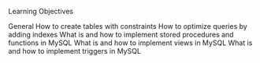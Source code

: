 Learning Objectives

General
	How to create tables with constraints
	How to optimize queries by adding indexes
	What is and how to implement stored procedures and functions in MySQL
	What is and how to implement views in MySQL
	What is and how to implement triggers in MySQL
